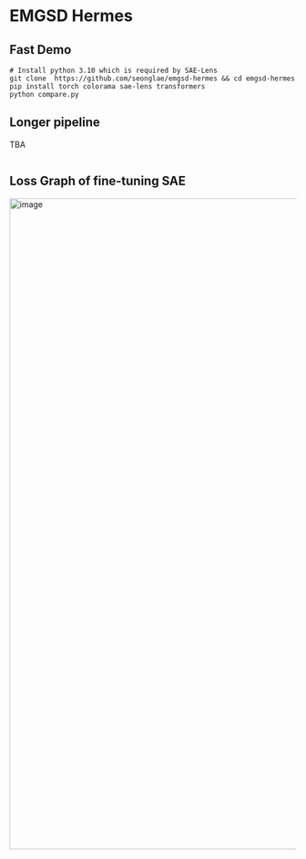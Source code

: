 # EMGSD Hermes
## Fast Demo
```
# Install python 3.10 which is required by SAE-Lens
⁠⁠⁠git clone ⁠ https://github.com/seonglae/emgsd-hermes && cd emgsd-hermes
p⁠ip install torch colorama sae-lens transformers
python compare.py
```

## Longer pipeline
TBA
```

```


## Loss Graph of fine-tuning SAE
<img width="1141" alt="image" src="https://github.com/user-attachments/assets/20ba51ae-7f58-4f11-af5c-5a9eaa2cd0da">
